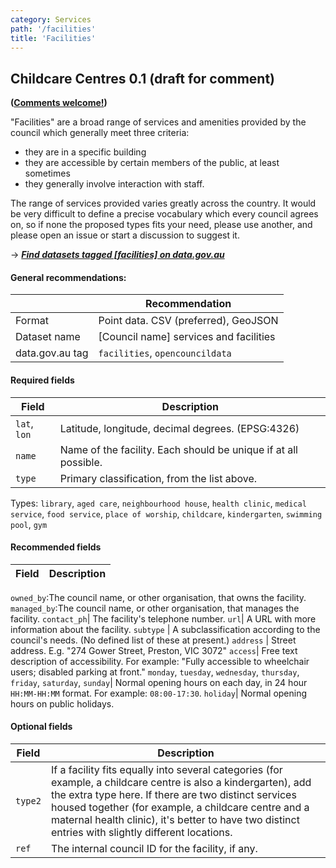 ```yaml
---
category: Services
path: '/facilities'
title: 'Facilities'
---
```

## Childcare Centres 0.1 (draft for comment)
**([Comments welcome!](https://github.com/okfnau/open-council-data/issues))**

"Facilities" are a broad range of services and amenities provided by the council which generally meet three criteria:
- they are in a specific building
- they are accessible by certain members of the public, at least sometimes
- they generally involve interaction with staff.

The range of services provided varies greatly across the country. It would be very difficult to define a precise vocabulary which every council agrees on, so if none the proposed types fits your need, please use another, and please open an issue or start a discussion to suggest it.

&rarr; <i>**[Find datasets tagged \[facilities\] on data.gov.au](http://data.gov.au/dataset?sort=extras_harvest_portal+asc%2C+score+desc&q=&tags=facilities)**</i>

#### General recommendations:

&nbsp;| Recommendation
------|------------
Format| Point data. CSV (preferred), GeoJSON
Dataset name| [Council name] services and facilities
data.gov.au tag| `facilities`, `opencouncildata`

#### Required fields

Field | Description
------|------------
`lat`, `lon`| Latitude, longitude, decimal degrees. (EPSG:4326) 
`name`| Name of the facility. Each should be unique if at all possible.
`type`| Primary classification, from the list above.

Types: `library`, `aged care`, `neighbourhood house`, `health clinic`, `medical service`, `food service`, `place of worship`, `childcare`, `kindergarten`, `swimming pool`, `gym`


#### Recommended fields

Field | Description
------|------------
`owned_by`:The council name, or other organisation, that owns the facility.
`managed_by`:The council name, or other organisation, that manages the facility.
`contact_ph`| The facility's telephone number.
`url`| A URL with more information about the facility.
`subtype` | A subclassification according to the council's needs. (No defined list of these at present.)
`address` | Street address. E.g. "274 Gower Street, Preston, VIC 3072"
`access`| Free text description of accessibility. For example: "Fully accessible to wheelchair users; disabled parking at front."
`monday`, `tuesday`, `wednesday`, `thursday`, `friday`, `saturday`, `sunday`| Normal opening hours on each day, in 24 hour `HH:MM-HH:MM` format. For example: `08:00-17:30`.
`holiday`| Normal opening hours on public holidays.

#### Optional fields

Field | Description
------|------------
`type2`| If a facility fits equally into several categories (for example, a childcare centre is also a kindergarten), add the extra type here. If there are two distinct services housed together (for example, a childcare centre and a maternal health clinic), it's better to have two distinct entries with slightly different locations.
`ref`| The internal council ID for the facility, if any.
